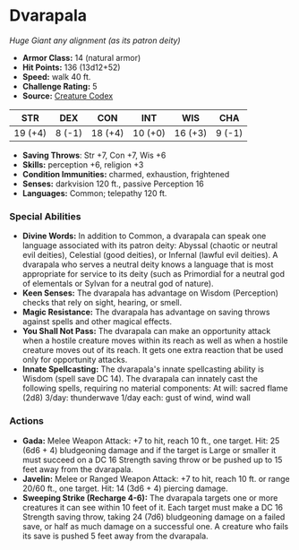 # Dvarapala

*Huge* *Giant* *any alignment (as its patron deity)*

- **Armor Class:** 14 (natural armor)
- **Hit Points:** 136 (13d12+52)
- **Speed:** walk 40 ft.
- **Challenge Rating:** 5
- **Source:** [Creature Codex](https://koboldpress.com/kpstore/product/creature-codex-for-5th-edition-dnd/)

| STR | DEX | CON | INT | WIS | CHA |
| --- | --- | --- | --- | --- | --- |
| 19 (+4) | 8 (-1) | 18 (+4) | 10 (+0) | 16 (+3) | 9 (-1) |

- **Saving Throws**: Str +7, Con +7, Wis +6
- **Skills:** perception +6, religion +3
- **Condition Immunities:** charmed, exhaustion, frightened
- **Senses:** darkvision 120 ft., passive Perception 16
- **Languages:** Common; telepathy 120 ft.
### Special Abilities
- **Divine Words:** In addition to Common, a dvarapala can speak one language associated with its patron deity: Abyssal (chaotic or neutral evil deities), Celestial (good deities), or Infernal (lawful evil deities). A dvarapala who serves a neutral deity knows a language that is most appropriate for service to its deity (such as Primordial for a neutral god of elementals or Sylvan for a neutral god of nature).
- **Keen Senses:** The dvarapala has advantage on Wisdom (Perception) checks that rely on sight, hearing, or smell.
- **Magic Resistance:** The dvarapala has advantage on saving throws against spells and other magical effects.
- **You Shall Not Pass:** The dvarapala can make an opportunity attack when a hostile creature moves within its reach as well as when a hostile creature moves out of its reach. It gets one extra reaction that be used only for opportunity attacks.
- **Innate Spellcasting:** The dvarapala's innate spellcasting ability is Wisdom (spell save DC 14). The dvarapala can innately cast the following spells, requiring no material components: At will: sacred flame (2d8) 3/day: thunderwave 1/day each: gust of wind, wind wall
### Actions
- **Gada:** Melee Weapon Attack: +7 to hit, reach 10 ft., one target. Hit: 25 (6d6 + 4) bludgeoning damage and if the target is Large or smaller it must succeed on a DC 16 Strength saving throw or be pushed up to 15 feet away from the dvarapala.
- **Javelin:** Melee or Ranged Weapon Attack: +7 to hit, reach 10 ft. or range 20/60 ft., one target. Hit: 14 (3d6 + 4) piercing damage.
- **Sweeping Strike (Recharge 4-6):** The dvarapala targets one or more creatures it can see within 10 feet of it. Each target must make a DC 16 Strength saving throw, taking 24 (7d6) bludgeoning damage on a failed save, or half as much damage on a successful one. A creature who fails its save is pushed 5 feet away from the dvarapala.
